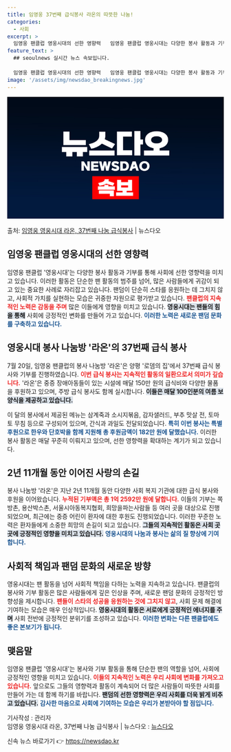 ```yaml
---
title: 임영웅 37번째 급식봉사 라온의 따뜻한 나눔!
categories:
  - 사회
excerpt: >
  임영웅 팬클럽 영웅시대의 선한 영향력   임영웅 팬클럽 영웅시대는 다양한 봉사 활동과 기부로 사회에 선한 영…
feature_text: >
  ## seoulnews 실시간 뉴스 속보입니다.

  임영웅 팬클럽 영웅시대의 선한 영향력   임영웅 팬클럽 영웅시대는 다양한 봉사 활동과 기부로 사회에 선한 영…
image: '/assets/img/newsdao_breakingnews.jpg'
---
```


![뉴스다오 속보](/assets/img/newsdao_breakingnews.jpg)

<p>출처: <a href="https://newsdao.kr/4993" rel="dofollow">임영웅 영웅시대 라온, 37번째 나눔 급식봉사</a> | 뉴스다오</p>

<h2 data-ke-size="size26">임영웅 팬클럽 영웅시대의 선한 영향력</h2>

<p data-ke-size="size16"></p>임영웅 팬클럽 '영웅시대'는 다양한 봉사 활동과 기부를 통해 사회에 선한 영향력을 미치고 있습니다. 이러한 활동은 단순한 팬 활동의 범주를 넘어, 많은 사람들에게 귀감이 되고 있는 중요한 사례로 자리잡고 있습니다. 팬덤이 단순히 스타를 응원하는 데 그치지 않고, 사회적 가치를 실현하는 모습은 귀중한 자원으로 평가받고 있습니다. <b><span style="color: #ee2323;">팬클럽의 지속적인 노력은 감동을 주며</span></b> 많은 이들에게 영향을 미치고 있습니다. <b><span style="background-color: #21538527;">영웅시대는 팬들의 힘을 통해</span></b> 사회에 긍정적인 변화를 만들어 가고 있습니다. <b><span style="color: #1a5490;">이러한 노력은 새로운 팬덤 문화를 구축하고 있습니다.</span></b>

<p data-ke-size="size16"></p> 

<h2 data-ke-size="size26">영웅시대 봉사 나눔방 '라온'의 37번째 급식 봉사</h2>

<p data-ke-size="size16"></p>7월 20일, 임영웅 팬클럽의 봉사 나눔방 '라온'은 양평 '로뎀의 집'에서 37번째 급식 봉사와 기부를 진행하였습니다. <b><span style="color: #ee2323;">이번 급식 봉사는 지속적인 활동의 일환으로서 의미가 깊습니다.</span></b> '라온'은 중증 장애아동들이 있는 시설에 매달 150만 원의 급식비와 다양한 물품을 후원하고 있으며, 주방 급식 봉사도 함께 실시합니다. <b><span style="background-color: #21538527;">이들은 매달 100인분의 여름 보양식을 제공하고 있습니다.</span></b> 

<p data-ke-size="size16"></p> 

이 달의 봉사에서 제공된 메뉴는 삼계죽과 소시지볶음, 감자샐러드, 부추 맛살 전, 토마토 무침 등으로 구성되어 있으며, 간식과 과일도 전달되었습니다. <b><span style="color: #1a5490;">특히 이번 봉사는 특별 후원으로 한우와 단호박을 함께 지원해 총 후원금액이 182만 원에 달했습니다.</span></b> 이러한 봉사 활동은 매달 꾸준히 이뤄지고 있으며, 선한 영향력을 확대하는 계기가 되고 있습니다.

<p data-ke-size="size16"></p>

<h2 data-ke-size="size26">2년 11개월 동안 이어진 사랑의 손길</h2>

<p data-ke-size="size16"></p>봉사 나눔방 '라온'은 지난 2년 11개월 동안 다양한 사회 복지 기관에 대한 급식 봉사와 후원을 이어왔습니다. <b><span style="color: #ee2323;">누적된 기부액은 총 1억 2592만 원에 달합니다.</span></b> 이들의 기부는 쪽방촌, 용산박스촌, 서울시아동복지협회, 희망을파는사람들 등 여러 곳을 대상으로 진행되었으며, 최근에는 중증 어린이 환자에 대한 후원도 진행되었습니다. 이러한 꾸준한 노력은 환자들에게 소중한 희망의 손길이 되고 있습니다. <b><span style="background-color: #21538527;">그들의 지속적인 활동은 사회 곳곳에 긍정적인 영향을 미치고 있습니다.</span></b> <b><span style="color: #1a5490;">영웅시대의 나눔과 봉사는 삶의 질 향상에 기여합니다.</span></b>

<p data-ke-size="size16"></p> 

<h2 data-ke-size="size26">사회적 책임과 팬덤 문화의 새로운 방향</h2>

<p data-ke-size="size16"></p>영웅시대는 팬 활동을 넘어 사회적 책임을 다하는 노력을 지속하고 있습니다. 팬클럽의 봉사와 기부 활동은 많은 사람들에게 깊은 인상을 주며, 새로운 팬덤 문화의 긍정적인 방향성을 제시합니다. <b><span style="color: #ee2323;">팬들이 스타의 성공을 응원하는 것에 그치지 않고</span></b>, 사회 문제 해결에 기여하는 모습은 매우 인상적입니다. <b><span style="background-color: #21538527;">영웅시대의 활동은 서로에게 긍정적인 에너지를 주며</span></b> 사회 전반에 긍정적인 분위기를 조성하고 있습니다. <b><span style="color: #1a5490;">이러한 변화는 다른 팬클럽에도 좋은 본보기가 됩니다.</span></b>

<p data-ke-size="size16"></p> 

<h2 data-ke-size="size26">맺음말</h2>

<p data-ke-size="size16"></p>임영웅 팬클럽 '영웅시대'는 봉사와 기부 활동을 통해 단순한 팬의 역할을 넘어, 사회에 긍정적인 영향을 미치고 있습니다. <b><span style="color: #ee2323;">이들의 지속적인 노력은 우리 사회에 변화를 가져오고 있습니다.</span></b> 앞으로도 그들의 영향력과 활동이 계속되어 더 많은 사람들이 따뜻한 사회를 만들어 가는 데 함께 하기를 바랍니다. <b><span style="background-color: #21538527;">팬덤의 선한 영향력은 우리 사회를 더욱 밝게 비추고 있습니다.</span></b> <b><span style="color: #1a5490;">감사한 마음으로 사회에 기여하는 모습은 우리가 본받아야 할 점입니다.</span></b>

<p data-ke-size="size16"></p> 

기사작성 : 관리자  
임영웅 영웅시대 라온, 37번째 나눔 급식봉사 | 뉴스다오 : [뉴스다오](https://newsdao.kr/4993) 

신속 뉴스 바로가기 👉 <a href="https://newsdao.kr" rel="dofollow">https://newsdao.kr</a>


